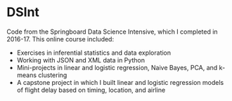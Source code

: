 # DSInt

Code from the Springboard Data Science Intensive, which I completed in 2016-17. This online course included:

- Exercises in inferential statistics and data exploration
- Working with JSON and XML data in Python
- Mini-projects in linear and logistic regression, Naive Bayes, PCA, and k-means clustering
- A capstone project in which I built linear and logistic regression models of flight delay based on timing, location, and airline
